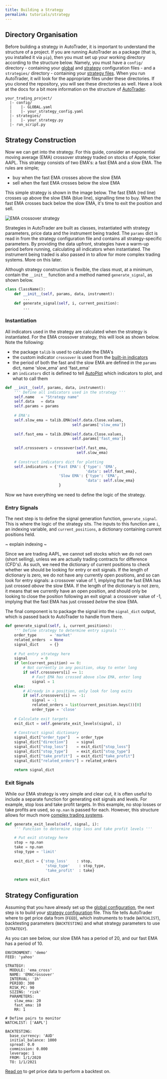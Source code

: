 ```yaml
---
title: Building a Strategy
permalink: tutorials/strategy
---
```



## Directory Organisation
Before building a strategy in AutoTrader, it is important to understand the structure of a project. If you are 
running AutoTrader as a package (that is, you installed it via `pip`), then you must set up your working directory
according to the structure below. Namely, you must have a `config/` directory - containing your 
[global](../docs/configuration-global) and [strategy](../docs/configuration-strategy) 
configuration files - and a `strategies/` directory - containing your [strategy files](../docs/strategies). When you 
run AutoTrader, it will look for the appropriate files under these directories. If you cloned the repository, you will
see these directories as well.
Have a look at the docs for a bit more information on the structure of [AutoTrader](../docs/autotrader).
```
your_trading_project/
  |- config/
  |    |- GLOBAL.yaml
  |    |- your_strategy_config.yaml
  |- strategies/
  |    |- your_strategy.py
  |- run_script.py
```


## Strategy Construction
Now we can get into the strategy. For this guide, consider an exponential moving average (EMA) crossover strategy traded 
on stocks of Apple, ticker AAPL.
This strategy consists of two EMA's: a fast EMA and a slow EMA. The rules are simple;
- buy when the fast EMA crosses above the slow EMA
- sell when the fast EMA crosses below the slow EMA

This simple strategy is shown in the image below. The fast EMA (red line) crosses up above the slow EMA (blue line), signalling
time to buy. When the fast EMA crosses back below the slow EMA, it's time to exit the position and sell.

![EMA crossover strategy](../assets/images/ema_cross_signals.png "EMA Crossover Strategy Entry and Exit Signals")

Strategies in AutoTrader are built as classes, instantiated with strategy parameters, price data and the instrument
being traded. The `params` dict is read in from the strategy configuration file and contains all strategy-specific
parameters. By providing the data upfront, strategies have a warm-up period before running, calculating all indicators 
when instantiated. The instrument being traded is also passed in to allow for more complex trading systems. More on 
this later.

Although strategy construction is flexible, the class must, at a minimum, contain the `__init__` function and a 
method named `generate_signal`, as shown below.

```python
class ClassName():
    def __init__(self, params, data, instrument):
        ...
    def generate_signal(self, i, current_position):
        ...
```

### Instantiation
All indicators used in the strategy are calculated when the strategy is instantiated. For the EMA crossover strategy,
this will look as shown below. Note the following:
- the package `talib` is used to calculate the EMA's
- the custom indicator `crossover` is used from the [built-in indicators](../docs/indicators)
- the period of both the fast and the slow EMA are defined in the `params` dict, name 'slow_ema' and 'fast_ema'
- an `indicators` dict is defined to tell [AutoPlot](../docs/autoplot) which indicators to plot, and what to call them

```python
def __init__(self, params, data, instrument):
    ''' Define all indicators used in the strategy '''
    self.name   = "Strategy name"
    self.data   = data
    self.params = params
    
    # EMA's
    self.slow_ema = talib.EMA(self.data.Close.values, 
                              self.params['slow_ema'])
    
    self.fast_ema = talib.EMA(self.data.Close.values, 
                              self.params['fast_ema'])
    
    self.crossovers = crossover(self.fast_ema, 
                                self.slow_ema)
    
    # Construct indicators dict for plotting
    self.indicators = {'Fast EMA': {'type': 'EMA',
                                    'data': self.fast_ema},
                        'Slow EMA': {'type': 'EMA',
                                    'data': self.slow_ema}
                        }

```

Now we have everything we need to define the logic of the strategy.


### Entry Signals

The next step is to define the signal generation function, `generate_signal`. This is where the logic of
the strategy sits. The inputs to this function are `i`, an indexing variable, and `current_positions`, a 
dictionary containing current positions held. 

~ explain indexing ~

Since we are trading AAPL, we cannot sell stocks which we do not own (short selling), unless we are actually
trading contracts for difference (CFD's). As such, we need the dictionary of current positions to check whether
we should be looking for entry or exit signals. If the length of dictionary is zero, we do not have any currently
open positions, and so can look for entry signals: a crossover value of 1, implying that the fast EMA has just 
crossed *above* the slow EMA. If the length of the dictionary is not zero, it means that we currently have an open
position, and should only be looking to close the position following an exit signal: a crossover value of -1, 
implying that the fast EMA has just crossed *below* the slow EMA.

The final component is to package the signal into the `signal_dict` output, which is passed back to AutoTrader to
handle from there.

```python
def generate_signal(self, i, current_positions):
    ''' Define strategy to determine entry signals '''
    order_type      = 'market'
    related_orders  = None
    signal_dict     = {}
    
    # Put entry strategy here
    signal      = 0
    if len(current_position) == 0:
        # Not currently in any position, okay to enter long
        if self.crossovers[i] == 1:
            # Fast EMA has crossed above slow EMA, enter long
            signal = 1
    else:
        # Already in a position, only look for long exits
        if self.crossovers[i] == -1:
            signal = -1
            related_orders = list(current_position.keys())[0]
            order_type = 'close'
    
    # Calculate exit targets
    exit_dict = self.generate_exit_levels(signal, i)
    
    # Construct signal dictionary
    signal_dict["order_type"]   = order_type
    signal_dict["direction"]    = signal
    signal_dict["stop_loss"]    = exit_dict["stop_loss"]
    signal_dict["stop_type"]    = exit_dict["stop_type"]
    signal_dict["take_profit"]  = exit_dict["take_profit"]
    signal_dict["related_orders"] = related_orders
    
    return signal_dict
```


### Exit Signals
While our EMA strategy is very simple and clear cut, it is often useful to include a separate function for generating 
exit signals and levels. For example, stop loss and take profit targets. In this example, no stop losses or take 
profits are used, so `np.nan` is passed for each. However, this structure allows for much more 
[complex trading systems](../blog).

```python
def generate_exit_levels(self, signal, i):
    ''' Function to determine stop loss and take profit levels '''

    # Put exit strategy here
    stop = np.nan
    take = np.nan
    stop_type = 'limit'
    
    exit_dict = {'stop_loss'    : stop, 
                  'stop_type'    : stop_type,
                  'take_profit'  : take}
    
    return exit_dict
```

## Strategy Configuration
Assuming that you have already set up the [global configuration](../docs/configuration-global), the next step is to 
build your [strategy configuration](../docs/configuration-strategy) file. This file tells AutoTrader where to get 
price data from (`FEED`), which instruments to trade (`WATCHLIST`), backtesting parameters (`BACKTESTING`) and 
what strategy parameters to use (`STRATEGY`).

As you can see below, our slow EMA has a period of 20, and our fast EMA has a period of 10.

```
ENVIRONMENT: 'demo'
FEED: 'yahoo'

STRATEGY:
  MODULE: 'ema_cross'
  NAME: 'EMACrossover'
  INTERVAL: '1h'
  PERIOD: 300
  RISK_PC: 90
  SIZING: 'risk'
  PARAMETERS:
    slow_ema: 20
    fast_ema: 10
    RR: 1

# Define pairs to monitor
WATCHLIST: ['AAPL']

BACKTESTING:
  base_currency: 'AUD'
  initial_balance: 1000
  spread: 0.0
  commission: 0.000
  leverage: 1
  FROM: 1/1/2020
  TO: 1/1/2021
```

[Read on](price-data) to get price data to perform a backtest on.
